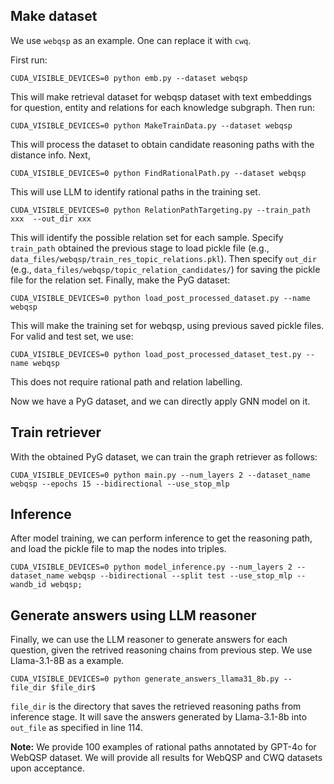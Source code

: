 ## Make dataset

We use `webqsp` as an example. One can replace it with `cwq`.

First run:
```
CUDA_VISIBLE_DEVICES=0 python emb.py --dataset webqsp
```

This will make retrieval dataset for webqsp dataset with text embeddings for question, entity and relations for each knowledge subgraph. Then run:
```
CUDA_VISIBLE_DEVICES=0 python MakeTrainData.py --dataset webqsp
```
This will process the dataset to obtain candidate reasoning paths with the distance info. Next,
```
CUDA_VISIBLE_DEVICES=0 python FindRationalPath.py --dataset webqsp
```
This will use LLM to identify rational paths in the training set.
```
CUDA_VISIBLE_DEVICES=0 python RelationPathTargeting.py --train_path xxx  --out_dir xxx
```
This will identify the possible relation set for each sample. Specify `train_path` obtained the previous stage to load pickle file (e.g., `data_files/webqsp/train_res_topic_relations.pkl`). Then specify `out_dir` (e.g., `data_files/webqsp/topic_relation_candidates/`) for saving the pickle file for the relation set. Finally, make the PyG dataset:
```
CUDA_VISIBLE_DEVICES=0 python load_post_processed_dataset.py --name webqsp
```
This will make the training set for webqsp, using previous saved pickle files. For valid and test set, we use:
```
CUDA_VISIBLE_DEVICES=0 python load_post_processed_dataset_test.py --name webqsp
```
This does not require rational path and relation labelling.

Now we have a PyG dataset, and we can directly apply GNN model on it.

## Train retriever

With the obtained PyG dataset, we can train the graph retriever as follows:
```
CUDA_VISIBLE_DEVICES=0 python main.py --num_layers 2 --dataset_name webqsp --epochs 15 --bidirectional --use_stop_mlp
```

## Inference
After model training, we can perform inference to get the reasoning path, and load the pickle file to map the nodes into triples.
```
CUDA_VISIBLE_DEVICES=0 python model_inference.py --num_layers 2 --dataset_name webqsp --bidirectional --split test --use_stop_mlp --wandb_id webqsp;
```
## Generate answers using LLM reasoner
Finally, we can use the LLM reasoner to generate answers for each question, given the retrived reasoning chains from previous step. We use Llama-3.1-8B as a example. 
```
CUDA_VISIBLE_DEVICES=0 python generate_answers_llama31_8b.py --file_dir $file_dir$
```
`file_dir` is the directory that saves the retrieved reasoning paths from inference stage. It will save the answers generated by Llama-3.1-8b into `out_file` as specified in line 114.


__Note:__ We provide 100 examples of rational paths annotated by GPT-4o for WebQSP dataset. We will provide all results for WebQSP and CWQ datasets upon acceptance.
